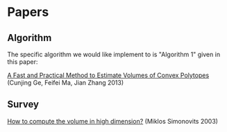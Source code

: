# Papers

## Algorithm

The specific algorithm we would like implement to is "Algorithm 1" given in this paper:

[A Fast and Practical Method to Estimate Volumes of Convex Polytopes](https://arxiv.org/abs/1401.0120)
(Cunjing Ge, Feifei Ma, Jian Zhang 2013)


## Survey
[How to compute the volume in high dimension?](https://www.math.tamu.edu/~rojas/simonvitzvolumehigh.pdf)
(Miklos Simonovits 2003)


